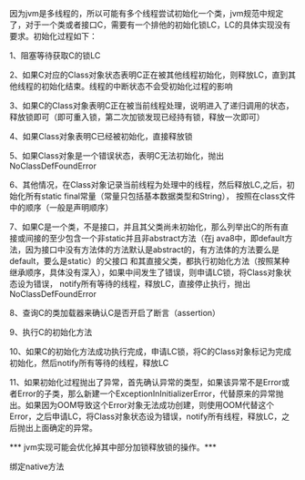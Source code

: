 



因为jvm是多线程的，所以可能有多个线程尝试初始化一个类，jvm规范中规定了，对于一个类或者接口C，需要有一个排他的初始化锁LC，LC的具体实现没有要求。初始化过程如下：

1、阻塞等待获取C的锁LC

2、如果C对应的Class对象状态表明C正在被其他线程初始化，则释放LC，直到其他线程的初始化结束。线程的中断状态不会受初始化过程的影响

3、如果C的Class对象表明C正在被当前线程处理，说明进入了递归调用的状态，释放锁即可（即可重入锁，第二次加锁发现已经持有锁，释放一次即可）

4、如果Class对象表明C已经被初始化，直接释放锁

5、如果Class对象是一个错误状态，表明C无法初始化，抛出NoClassDefFoundError

6、其他情况，在Class对象记录当前线程为处理中的线程，然后释放LC,之后，初始化所有static final常量（常量只包括基本数据类型和String），
按照在class文件中的顺序（一般是声明顺序）

7、如果C是一个类，不是接口，并且其父类尚未初始化，那么列举出C的所有直接或间接的至少包含一个非static并且非abstract方法（在j
ava8中，即default方法，因为接口中没有方法体的方法默认是abstract的，有方法体的方法要么是default，要么是static）的父接口
和其直接父类，都执行初始化方法（按照某种继承顺序，具体没有深入），如果中间发生了错误，则申请LC锁，将Class对象状态设为错误，
notify所有等待的线程，释放LC，直接停止执行，抛出NoClassDefFoundError

8、查询C的类加载器来确认C是否开启了断言（assertion）

9、执行C的初始化方法

10、如果C的初始化方法成功执行完成，申请LC锁，将C的Class对象标记为完成初始化，然后notify所有等待的线程，释放LC

11、如果初始化过程抛出了异常，首先确认异常的类型，如果该异常不是Error或者Error的子类，那么新建一个ExceptionInInitializerError，代替原来的异常抛出。如果因为OOM导致这个Error对象无法成功创建，则使用OOM代替这个Error，之后申请LC，将Class对象状态设为错误，notify所有线程，释放LC，之后抛出上面确定的异常。


*** jvm实现可能会优化掉其中部分加锁释放锁的操作。***

绑定native方法 